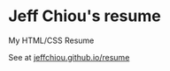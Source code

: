 # Jeff Chiou's resume
My HTML/CSS Resume

See at [jeffchiou.github.io/resume](jeffchiou.github.io/resume)
